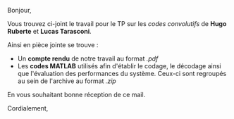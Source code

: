 Bonjour,

Vous trouvez ci-joint le travail pour le TP sur les *codes convolutifs* de **Hugo Ruberte** et **Lucas Tarasconi**.

Ainsi en pièce jointe se trouve :

- Un **compte rendu** de notre travail au format *.pdf*
- Les **codes MATLAB** utilisés afin d'établir le codage, le décodage ainsi que l'évaluation des performances du système. Ceux-ci sont regroupés au sein de l'archive au format *.zip* 

En vous souhaitant bonne réception de ce mail.

Cordialement,



